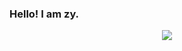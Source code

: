 ### Hello! I am zy.
<!-- - 🔭 I’m currently studying at NPU, a fantastic school [see here](https://www.nwpu.edu.cn/)... -->

<!--
**zyxyling/zyxyling** is a ✨ _special_ ✨ repository because its `README.md` (this file) appears on your GitHub profile.

Here are some ideas to get you started:

- 🔭 I’m currently working on ...
- 🌱 I’m currently learning ...
- 👯 I’m looking to collaborate on ...
- 🤔 I’m looking for help with ...
- 💬 Ask me about ...
- 📫 How to reach me: ...
- 😄 Pronouns: ...
- ⚡ Fun fact: ...
-->
<div align="center"> <img src="https://activity-graph.herokuapp.com/graph?username=zyxyling&theme=react-dark" /> </div>

